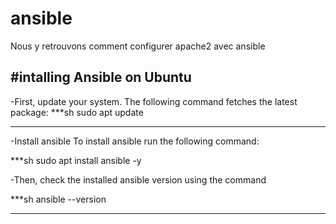 # ansible

Nous y retrouvons comment configurer apache2 avec ansible

#intalling Ansible on Ubuntu
---
-First, update your system. The following command fetches the latest package:
***sh
sudo apt update

---
-Install ansible
To install ansible run the following command:

***sh
sudo apt install ansible -y

-Then, check the installed ansible version using the command

***sh
ansible --version
***

